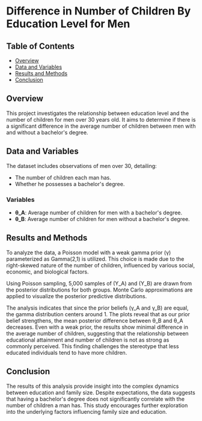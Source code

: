 # Difference in Number of Children By Education Level for Men

## Table of Contents
- [Overview](#overview)
- [Data and Variables](#data-and-variables)
- [Results and Methods](#results-and-methods)
- [Conclusion](#conclusion)

## Overview
This project investigates the relationship between education level and the number of children for men over 30 years old. It aims to determine if there is a significant difference in the average number of children between men with and without a bachelor's degree.

## Data and Variables
The dataset includes observations of men over 30, detailing:
- The number of children each man has.
- Whether he possesses a bachelor's degree.

### Variables
- **θ_A**: Average number of children for men with a bachelor's degree.
- **θ_B**: Average number of children for men without a bachelor's degree.

## Results and Methods
To analyze the data, a Poisson model with a weak gamma prior (γ) parameterized as Gamma(2,1) is utilized. This choice is made due to the right-skewed nature of the number of children, influenced by various social, economic, and biological factors.

Using Poisson sampling, 5,000 samples of \(Y_A\) and \(Y_B\) are drawn from the posterior distributions for both groups. Monte Carlo approximations are applied to visualize the posterior predictive distributions.

The analysis indicates that since the prior beliefs (γ_A and γ_B) are equal, the gamma distribution centers around 1. The plots reveal that as our prior belief strengthens, the mean posterior difference between θ_B and θ_A decreases. Even with a weak prior, the results show minimal difference in the average number of children, suggesting that the relationship between educational attainment and number of children is not as strong as commonly perceived. This finding challenges the stereotype that less educated individuals tend to have more children.

## Conclusion
The results of this analysis provide insight into the complex dynamics between education and family size. Despite expectations, the data suggests that having a bachelor's degree does not significantly correlate with the number of children a man has. This study encourages further exploration into the underlying factors influencing family size and education.
